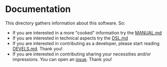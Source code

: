 # Documentation

This directory gathers information about this software. So:

- If you are interested in a more "cooked" information try the [MANUAL.md](https://github.com/rafael-santiago/tulip/blob/master/doc/MANUAL.md)
- If you are interested in technical aspects try the [DSL.md](https://github.com/rafael-santiago/tulip/blob/master/doc/DSL.md)
- If you are interested in contributing as a developer, please start reading [DEVELS.md](https://github.com/rafael-santiago/tulip/blob/master/doc/DEVELS.md). Thank you!
- If you are interested in contributing sharing your necessities and/or impressions. You can open an [issue](https://github.com/rafael-santiago/tulip/issues). Thank you!
